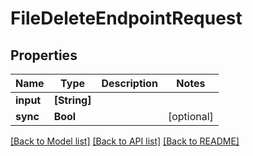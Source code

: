# FileDeleteEndpointRequest

## Properties

Name | Type | Description | Notes
------------ | ------------- | ------------- | -------------
**input** | **[String]** |  | 
**sync** | **Bool** |  | [optional] 

[[Back to Model list]](../README.md#documentation-for-models) [[Back to API list]](../README.md#documentation-for-api-endpoints) [[Back to README]](../README.md)


